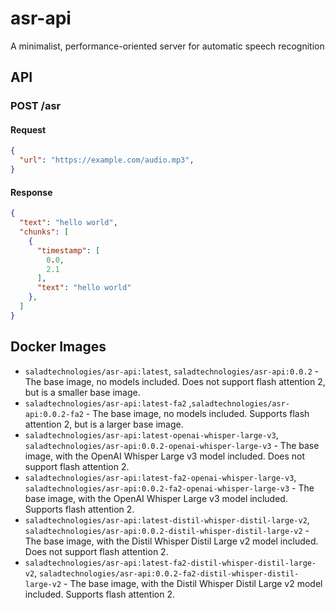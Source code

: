 # asr-api
A minimalist, performance-oriented server for automatic speech recognition

## API

### POST /asr

#### Request

```json
{
  "url": "https://example.com/audio.mp3",
}
```

#### Response

```json
{
  "text": "hello world",
  "chunks": [
    {
      "timestamp": [
        0.0,
        2.1
      ],
      "text": "hello world"
    },
  ]
}
```

## Docker Images

- `saladtechnologies/asr-api:latest`, `saladtechnologies/asr-api:0.0.2` - The base image, no models included. Does not support flash attention 2, but is a smaller base image.
- `saladtechnologies/asr-api:latest-fa2` ,`saladtechnologies/asr-api:0.0.2-fa2` - The base image, no models included. Supports flash attention 2, but is a larger base image.
- `saladtechnologies/asr-api:latest-openai-whisper-large-v3`, `saladtechnologies/asr-api:0.0.2-openai-whisper-large-v3` - The base image, with the OpenAI Whisper Large v3 model included. Does not support flash attention 2.
- `saladtechnologies/asr-api:latest-fa2-openai-whisper-large-v3`, `saladtechnologies/asr-api:0.0.2-fa2-openai-whisper-large-v3` - The base image, with the OpenAI Whisper Large v3 model included. Supports flash attention 2.
- `saladtechnologies/asr-api:latest-distil-whisper-distil-large-v2`, `saladtechnologies/asr-api:0.0.2-distil-whisper-distil-large-v2` - The base image, with the Distil Whisper Distil Large v2 model included. Does not support flash attention 2.
- `saladtechnologies/asr-api:latest-fa2-distil-whisper-distil-large-v2`, `saladtechnologies/asr-api:0.0.2-fa2-distil-whisper-distil-large-v2` - The base image, with the Distil Whisper Distil Large v2 model included. Supports flash attention 2.
